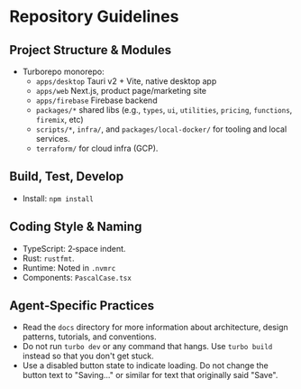 # Repository Guidelines

## Project Structure & Modules
- Turborepo monorepo:
  - `apps/desktop` Tauri v2 + Vite, native desktop app
  - `apps/web` Next.js, product page/marketing site
  - `apps/firebase` Firebase backend
  - `packages/*` shared libs (e.g., `types`, `ui`, `utilities`, `pricing`, `functions`, `firemix`, etc)
  - `scripts/*`, `infra/`, and `packages/local-docker/` for tooling and local services.
  - `terraform/` for cloud infra (GCP).

## Build, Test, Develop
- Install: `npm install`

## Coding Style & Naming
- TypeScript: 2‑space indent.
- Rust: `rustfmt`.
- Runtime: Noted in `.nvmrc`
- Components: `PascalCase.tsx`

## Agent‑Specific Practices
- Read the `docs` directory for more information about architecture, design patterns, tutorials, and conventions.
- Do not run `turbo dev` or any command that hangs. Use `turbo build` instead so that you don't get stuck.
- Use a disabled button state to indicate loading. Do not change the button text to "Saving..." or similar for text that originally said "Save".
